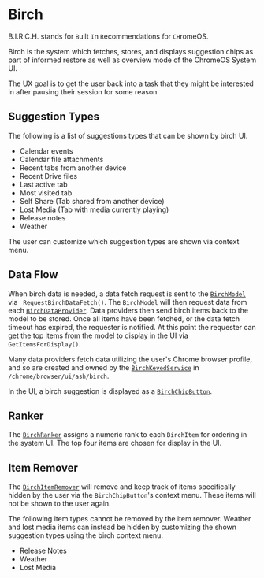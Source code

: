 # Birch

B.I.R.C.H. stands for `B`uilt `I`n `R`ecommendations for `CH`romeOS.

Birch is the system which fetches, stores, and displays suggestion chips as part
of informed restore as well as overview mode of the ChromeOS System UI.

The UX goal is to get the user back into a task that they might be interested in
after pausing their session for some reason.

## Suggestion Types

The following is a list of suggestions types that can be shown by birch UI.

- Calendar events
- Calendar file attachments
- Recent tabs from another device
- Recent Drive files
- Last active tab
- Most visited tab
- Self Share (Tab shared from another device)
- Lost Media (Tab with media currently playing)
- Release notes
- Weather

The user can customize which suggestion types are shown via context menu.

## Data Flow

When birch data is needed, a data fetch request is sent to the
[`BirchModel`](/ash/birch/birch_model.h) via ` RequestBirchDataFetch()`. The
`BirchModel` will then request data from each
[`BirchDataProvider`](/ash/birch/birch_data_provider.h). Data providers then
send birch items back to the model to be stored. Once all items have been
fetched, or the data fetch timeout has expired, the requester is notified. At
this point the requester can get the top items from the model to display in the
UI via `GetItemsForDisplay()`.

Many data providers fetch data utilizing the user's Chrome browser profile, and
so are created and owned by the
[`BirchKeyedService`](/chrome/browser/ui/ash/birch/birch_keyed_service.cc) in
`/chrome/browser/ui/ash/birch`.

In the UI, a birch suggestion is displayed as a
[`BirchChipButton`](/ash/wm/overview/birch/birch_chip_button.cc).

## Ranker

The [`BirchRanker`](/ash/birch/birch_ranker.h) assigns a numeric rank to each
`BirchItem` for ordering in the system UI. The top four items are chosen for
display in the UI.

## Item Remover

The [`BirchItemRemover`](/ash/birch/birch_item_remover.h) will remove and keep
track of items specifically hidden by the user via the `BirchChipButton`'s
context menu. These items will not be shown to the user again.

The following item types cannot be removed by the item remover. Weather and lost
media items can instead be hidden by customizing the shown suggestion types
using the birch context menu.

- Release Notes
- Weather
- Lost Media